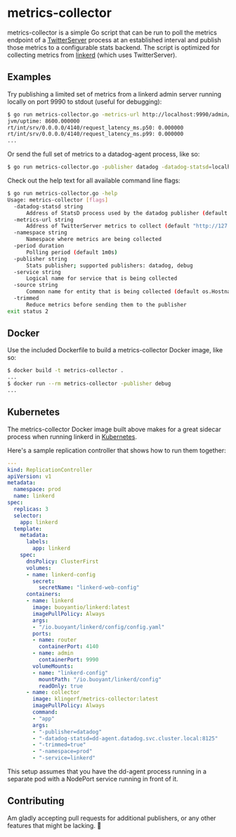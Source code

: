 # metrics-collector

metrics-collector is a simple Go script that can be run to poll the metrics
endpoint of a [TwitterServer](https://twitter.github.io/twitter-server/Features.html#metrics)
process at an established interval and publish those metrics to a configurable
stats backend. The script is optimized for collecting metrics from
[linkerd](https://github.com/BuoyantIO/linkerd) (which uses TwitterServer).

## Examples

Try publishing a limited set of metrics from a linkerd admin server running
locally on port 9990 to stdout (useful for debugging):

```bash
$ go run metrics-collector.go -metrics-url http://localhost:9990/admin/metrics.json -publisher debug -period 5s -trimmed true
jvm/uptime: 8600.000000
rt/int/srv/0.0.0.0/4140/request_latency_ms.p50: 0.000000
rt/int/srv/0.0.0.0/4140/request_latency_ms.p99: 0.000000
...
```

Or send the full set of metrics to a datadog-agent process, like so:

```bash
$ go run metrics-collector.go -publisher datadog -datadog-statsd=localhost:8125 -namespace=dev -service=mysvc
```

Check out the help text for all available command line flags:

```bash
$ go run metrics-collector.go -help
Usage: metrics-collector [flags]
  -datadog-statsd string
      Address of StatsD process used by the datadog publisher (default "127.0.0.1:8125")
  -metrics-url string
      Address of TwitterServer metrics to collect (default "http://127.0.0.1:9990/admin/metrics.json")
  -namespace string
      Namespace where metrics are being collected
  -period duration
      Polling period (default 1m0s)
  -publisher string
      Stats publisher; supported publishers: datadog, debug
  -service string
      Logical name for service that is being collected
  -source string
      Common name for entity that is being collected (default os.Hostname())
  -trimmed
      Reduce metrics before sending them to the publisher
exit status 2
```

## Docker

Use the included Dockerfile to build a metrics-collector Docker image, like so:

```bash
$ docker build -t metrics-collector .
...
$ docker run --rm metrics-collector -publisher debug
...
```

## Kubernetes

The metrics-collector Docker image built above makes for a great sidecar process
when running linkerd in [Kubernetes](https://github.com/kubernetes/kubernetes).

Here's a sample replication controller that shows how to run them together:

```yaml
---
kind: ReplicationController
apiVersion: v1
metadata:
  namespace: prod
  name: linkerd
spec:
  replicas: 3
  selector:
    app: linkerd
  template:
    metadata:
      labels:
        app: linkerd
    spec:
      dnsPolicy: ClusterFirst
      volumes:
      - name: linkerd-config
        secret:
          secretName: "linkerd-web-config"
      containers:
      - name: linkerd
        image: buoyantio/linkerd:latest
        imagePullPolicy: Always
        args:
        - "/io.buoyant/linkerd/config/config.yaml"
        ports:
        - name: router
          containerPort: 4140
        - name: admin
          containerPort: 9990
        volumeMounts:
        - name: "linkerd-config"
          mountPath: "/io.buoyant/linkerd/config"
          readOnly: true
      - name: collector
        image: klingerf/metrics-collector:latest
        imagePullPolicy: Always
        command:
        - "app"
        args:
        - "-publisher=datadog"
        - "-datadog-statsd=dd-agent.datadog.svc.cluster.local:8125"
        - "-trimmed=true"
        - "-namespace=prod"
        - "-service=linkerd"
```

This setup assumes that you have the dd-agent process running in a separate pod
with a NodePort service running in front of it.

## Contributing

Am gladly accepting pull requests for additional publishers, or any other
features that might be lacking. :rainbow:
